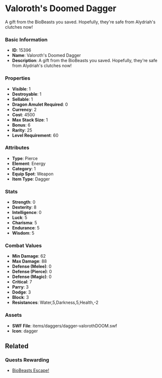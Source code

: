 # Valoroth's Doomed Dagger

A gift from the BioBeasts you saved. Hopefully, they're safe from Alydriah's clutches now!

### Basic Information

- **ID**: 15396
- **Name**: Valoroth&#039;s Doomed Dagger
- **Description**: A gift from the BioBeasts you saved. Hopefully, they&#039;re safe from Alydriah&#039;s clutches now!

### Properties

- **Visible**: 1
- **Destroyable**: 1
- **Sellable**: 1
- **Dragon Amulet Required**: 0
- **Currency**: 2
- **Cost**: 4500
- **Max Stack Size**: 1
- **Bonus**: 6
- **Rarity**: 25
- **Level Requirement**: 60

### Attributes

- **Type**: Pierce
- **Element**: Energy
- **Category**: 1
- **Equip Spot**: Weapon
- **Item Type**: Dagger

### Stats

- **Strength**: 0
- **Dexterity**: 8
- **Intelligence**: 0
- **Luck**: 5
- **Charisma**: 5
- **Endurance**: 5
- **Wisdom**: 5

### Combat Values

- **Min Damage**: 62
- **Max Damage**: 88
- **Defense (Melee)**: 0
- **Defense (Pierce)**: 0
- **Defense (Magic)**: 0
- **Critical**: 7
- **Parry**: 3
- **Dodge**: 3
- **Block**: 3
- **Resistances**: Water,5,Darkness,5,Health,-2

### Assets

- **SWF File**: items/daggers/dagger-valorothDOOM.swf
- **Icon**: dagger

## Related

### Quests Rewarding

- [BioBeasts Escape!](../quests/1338-biobeasts-escape.md)

